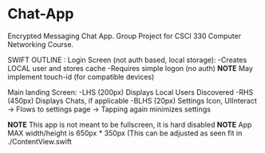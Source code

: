 # Chat-App
Encrypted Messaging Chat App. Group Project for CSCI 330 Computer Networking Course. 

SWIFT OUTLINE : 
Login Screen (not auth based, local storage):
-Creates LOCAL user and stores cache
-Requires simple logon (no auth)
**NOTE** May implement touch-id (for compatible devices)

Main landing Screen:
-LHS (200px) Displays Local Users Discovered
-RHS (450px) Displays Chats, if applicable
-BLHS (20px) Settings Icon, UIInteract -> Flows to settings page -> Tapping again minimizes settings

**NOTE** This app is not meant to be fullscreen, it is hard disabled
**NOTE** App MAX width/height is 650px * 350px (This can be adjusted as seen fit in ./ContentView.swift

